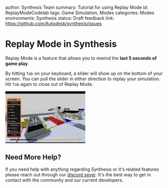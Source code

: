 author: Synthesis Team
summary: Tutorial for using Replay Mode
id: ReplayModeCodelab
tags: Game Simulation, Modes
categories: Modes
environments: Synthesis
status: Draft
feedback link: https://github.com/Autodesk/synthesis/issues

# Replay Mode in Synthesis

Replay Mode is a feature that allows you to rewind the **last 5 seconds of game play**.

By hitting `Tab` on your keyboard, a slider will show up on the bottom of your screen.  You can pull the slider in either direction to replay your simulation. Hit `Tab` again to close out of Replay Mode.

<img src="img/synthesis/replay-mode.png" alt="image" width="50%" height="50%"/>

## Need More Help?

If you need help with anything regarding Synthesis or it's related features please reach out through our
[discord sever](https://www.discord.gg/hHcF9AVgZA). It's the best way to get in contact with the community and our current developers.
